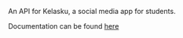 An API for Kelasku, a social media app for students.

Documentation can be found [here](https://documenter.getpostman.com/view/43278751/2sB2ca8LAt#intro)
